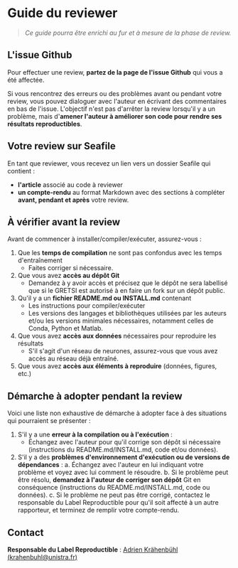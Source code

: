 # Guide du reviewer

> _Ce guide pourra être enrichi au fur et à mesure de la phase de review._

## L'issue Github

Pour effectuer une review, **partez de la page de l'issue Github** qui vous a été affectée.

Si vous rencontrez des erreurs ou des problèmes avant ou pendant votre review, vous pouvez dialoguer avec l'auteur en écrivant des commentaires en bas de l'issue. L'objectif n'est pas d'arrêter la review lorsqu'il y a un problème, mais d'**amener l'auteur à améliorer son code pour rendre ses résultats reproductibles**.

## Votre review sur Seafile

En tant que reviewer, vous recevez un lien vers un dossier Seafile qui contient :

* **l'article** associé au code à reviewer
* **un compte-rendu** au format Markdown avec des sections à compléter **avant, pendant et après** votre review.

## À vérifier avant la review

Avant de commencer à installer/compiler/exécuter, assurez-vous :

1. Que les **temps de compilation** ne sont pas confondus avec les temps d'entraînement
   * Faites corriger si nécessaire.
2. Que vous avez **accès au dépôt Git**
   * Demandez à y avoir accès et précisez que le dépôt ne sera labellisé que si le GRETSI est autorisé à en faire un fork sur un dépôt public.
3. Qu'il y a un **fichier README.md ou INSTALL.md** contenant
   * Les instructions pour compiler/exécuter
   * Les versions des langages et bibliothèques utilisées par les auteurs et/ou les versions minimales nécessaires, notamment celles de Conda, Python et Matlab.
4. Que vous avez **accès aux données** nécessaires pour reproduire les résultats
   * S'il s'agit d'un réseau de neurones, assurez-vous que vous avez accès au réseau déjà entraîné.
5. Que vous avez **accès aux éléments à reproduire** (données, figures, etc.)

## Démarche à adopter pendant la review

Voici une liste non exhaustive de démarche à adopter  face à des situations qui pourraient se présenter :

1. S'il y a une **erreur à la compilation ou à l'exécution** :
   * Échangez avec l'auteur pour qu'il corrige son dépôt si nécessaire (instructions du README.md/INSTALL.md, code et/ou données).
2. S'il y a des **problèmes d'environnement d'exécution ou de versions de dépendances** :
   a. Échangez avec l'auteur en lui indiquant votre problème et voyez avec lui comment le résoudre.
   b. Si le problème peut être résolu, **demandez à l'auteur de corriger son dépôt** Git en conséquence (instructions du README.md/INSTALL.md, code ou données).
   c. Si le problème ne peut pas être corrigé, contactez le responsable du Label Reproductible pour qu'il soit affecté à un autre rapporteur, et terminez de remplir votre compte-rendu.

## Contact

**Responsable du Label Reproductible** : [Adrien Krähenbühl (krahenbuhl@unistra.fr)](mailto:krahenbuhl@unistra.fr)


